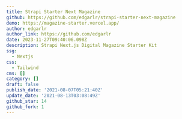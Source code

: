 ```yaml
---
title: Strapi Starter Next Magazine
github: https://github.com/edgarlr/strapi-starter-next-magazine
demo: https://magazine-starter.vercel.app/
author: edgarlr
author_link: https://github.com/edgarlr
date: 2023-11-27T09:40:06.098Z
description: Strapi Next.js Digital Magazine Starter Kit
ssg:
  - Nextjs
css:
  - Tailwind
cms: []
category: []
draft: false
publish_date: '2021-08-07T05:21:40Z'
update_date: '2021-08-13T03:08:49Z'
github_star: 14
github_fork: 1
---
```

